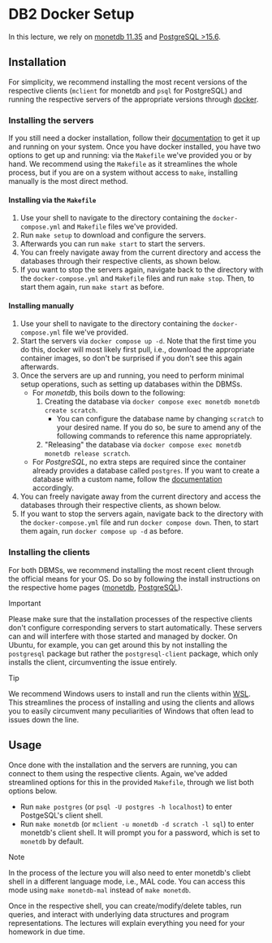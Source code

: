 # DB2 Docker Setup

In this lecture, we rely on [monetdb 11.35](https://www.monetdb.org/release-notes/nov2019/) and [PostgreSQL >15.6](https://www.postgresql.org/docs/current/index.html).

## Installation

For simplicity, we recommend installing the most recent versions of the respective clients (`mclient` for monetdb and `psql` for PostgreSQL) and running the respective servers of the appropriate versions through [docker](https://www.docker.com).

### Installing the **servers**

If you still need a docker installation, follow their [documentation](https://docs.docker.com/desktop/) to get it up and running on your system. Once you have docker installed, you have two options to get up and running: via the `Makefile` we've provided you or by hand. We recommend using the `Makefile` as it streamlines the whole process, but if you are on a system without access to `make`, installing manually is the most direct method.

#### Installing via the `Makefile`

1. Use your shell to navigate to the directory containing the `docker-compose.yml` and `Makefile` files we've provided.
2. Run `make setup` to download and configure the servers.
3. Afterwards you can run `make start` to start the servers.
4. You can freely navigate away from the current directory and access the databases through their respective clients, as shown below.
5. If you want to stop the servers again, navigate back to the directory with the `docker-compose.yml` and `Makefile` files and run `make stop`. Then, to start them again, run `make start` as before.

#### Installing manually

1. Use your shell to navigate to the directory containing the `docker-compose.yml` file we've provided.
2. Start the servers via `docker compose up -d`. Note that the first time you do this, docker will most likely first pull, i.e., download the appropriate container images, so don't be surprised if you don't see this again afterwards.
3. Once the servers are up and running, you need to perform minimal setup operations, such as setting up databases within the DBMSs.
   * For *monetdb*, this boils down to the following:
      1. Creating the database via `docker compose exec monetdb monetdb create scratch`.
         * You can configure the database name by changing `scratch` to your desired name. If you do so, be sure to amend any of the following commands to reference this name appropriately.
      2. "Releasing" the database via `docker compose exec monetdb monetdb release scratch`.
   * For *PostgreSQL*, no extra steps are required since the container already provides a database called `postgres`. If you want to create a database with a custom name, follow the [documentation](https://www.postgresql.org/docs/12/manage-ag-createdb.html) accordingly.
4. You can freely navigate away from the current directory and access the databases through their respective clients, as shown below.
5. If you want to stop the servers again, navigate back to the directory with the `docker-compose.yml` file and run `docker compose down`. Then, to start them again, run `docker compose up -d` as before.

### Installing the **clients**

For both DBMSs, we recommend installing the most recent client through the official means for your OS. Do so by following the install instructions on the respective home pages ([monetdb](https://www.monetdb.org/easy-setup/), [PostgreSQL](https://www.postgresql.org/download/)).

> [!IMPORTANT]
> Please make sure that the installation processes of the respective clients don't configure corresponding servers to start automatically. These servers can and will interfere with those started and managed by docker. On Ubuntu, for example, you can get around this by not installing the `postgresql` package but rather the `postgresql-client` package, which only installs the client, circumventing the issue entirely.

> [!TIP]
> We recommend Windows users to install and run the clients within [WSL](https://learn.microsoft.com/de-de/windows/wsl/). This streamlines the process of installing and using the clients and allows you to easily circumvent many peculiarities of Windows that often lead to issues down the line.

## Usage

Once done with the installation and the servers are running, you can connect to them using the respective clients. Again, we've added streamlined options for this in the provided `Makefile`, through we list both options below.

* Run `make postgres` (or `psql -U postgres -h localhost`) to enter PostgeSQL's client shell.
* Run `make monetdb` (or `mclient -u monetdb -d scratch -l sql`) to enter monetdb's client shell. It will prompt you for a password, which is set to `monetdb` by default.
> [!NOTE]
> In the process of the lecture you will also need to enter monetdb's cliebt shell in a different language mode, i.e., MAL code. You can access this mode using `make monetdb-mal` instead of `make monetdb`.

Once in the respective shell, you can create/modify/delete tables, run queries, and interact with underlying data structures and program representations. The lectures will explain everything you need for your homework in due time.
